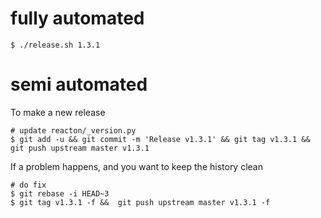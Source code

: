 
# fully automated

    $ ./release.sh 1.3.1

# semi automated
To make a new release
```
# update reacton/_version.py
$ git add -u && git commit -m 'Release v1.3.1' && git tag v1.3.1 && git push upstream master v1.3.1
```


If a problem happens, and you want to keep the history clean
```
# do fix
$ git rebase -i HEAD~3
$ git tag v1.3.1 -f &&  git push upstream master v1.3.1 -f
```
